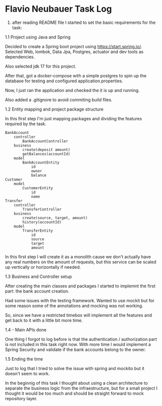 # Flavio Neubauer Task Log

1. after reading README file I started to set the basic requirements for the task:

1.1 Project using Java and Spring

Decided to create a Spring boot project using https://start.spring.io/. Selected Web, lombok, Data Jpa, Postgres, actuator and dev tools as dependencies.

Also selected jdk 17 for this project.

After that, got a docker-compose with a simple postgres to spin up the database for testing and configured application.properties. 

Now, I just ran the application and checked the it is up and running.

Also added a .gitignore to avoid commiting build files.

1.2 Entity mapping and project package structure

In this first step I'm just mapping packages and dividing the features required by the task.

```
BankAccount
    controller
        BankAccountController
    business
        create(deposit amount)
        getBalances(accountId)
    model
        BankAccountEntity
            id
            owner
            balance
Customer
    model
        CustomerEntity
            id
            name
Transfer
    controller
        TransferController
    business
        create(source, target, amount)
        history(accountId)
    model
        TransferEntity
            id
            source
            target
            amount
```


In this first step I will create it as a monolith cause we don't actually have any real numbers on the amount of requests, but this service can be scaled up vertically or horizontally if needed.

1.3 Business and Controller setup

After creating the main classes and packages I started to implemnt the first part: the bank account creation.

Had some issues with the testing framework. Wanted to use mockit but for some reason some of the annotations and mocking was not working.

So, since we have a restricted timebox will implement all the features and get back to it with a little bit more time.

1.4 - Main APIs done

One thing I forgot to log before is that the authentication / authorization part is not included in this task right now.
With more time I would implement a Spring Security and validate if the bank accounts belong to the owner.

1.5 Ending the time

Just to log that I tried to solve the issue with spring and mockito but it doesn't seem to work.

In the beginnig of this task I thought about using a clean architecture to separate the business logic from the infraestructure, but for a small project I thought it would be too much and should be straight forward to mock repository layer.
